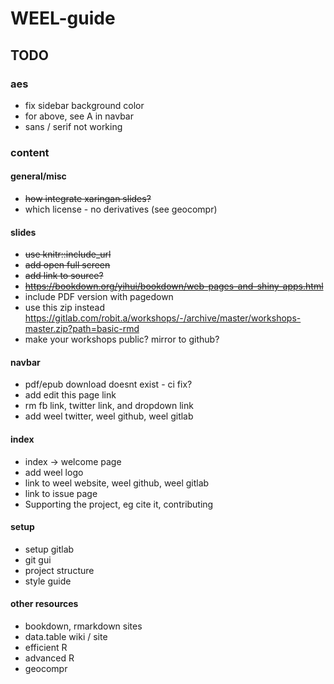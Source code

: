 # WEEL-guide

## TODO

### aes
* fix sidebar background color 
* for above, see A in navbar
* sans / serif not working

### content
#### general/misc
* ~~how integrate xaringan slides?~~
* which license - no derivatives (see geocompr)


#### slides
* ~~use knitr::include_url~~
* ~~add open full screen~~ 
* ~~add link to source?~~
* ~~https://bookdown.org/yihui/bookdown/web-pages-and-shiny-apps.html~~
* include PDF version with pagedown
* use this zip instead https://gitlab.com/robit.a/workshops/-/archive/master/workshops-master.zip?path=basic-rmd
* make your workshops public? mirror to github?


#### navbar
* pdf/epub download doesnt exist - ci fix?
* add edit this page link
* rm fb link, twitter link, and dropdown link
* add weel twitter, weel github, weel gitlab

#### index
* index -> welcome page
* add weel logo
* link to weel website, weel github, weel gitlab
* link to issue page
* Supporting the project, eg cite it, contributing


#### setup
* setup gitlab
* git gui
* project structure
* style guide



#### other resources
* bookdown, rmarkdown sites
* data.table wiki / site
* efficient R
* advanced R
* geocompr
